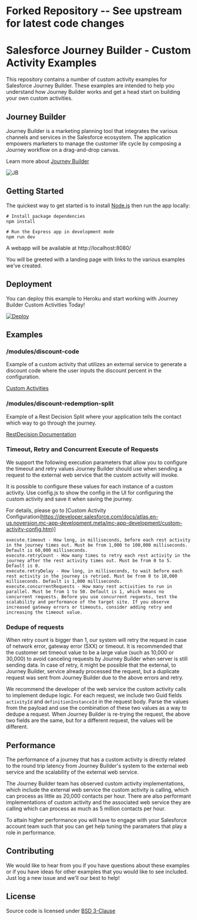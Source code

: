 # Forked Repository -- See upstream for latest code changes

# Salesforce Journey Builder - Custom Activity Examples

This repository contains a number of custom activity examples for Salesforce Journey Builder. These examples are 
intended to help you understand how Journey Builder works and get a head start on building your own custom activities.

## Journey Builder
Journey Builder is a marketing planning tool that integrates the various channels and services in the Salesforce 
ecosystem. The application empowers marketers to manage the customer life cycle by composing a Journey workflow on a 
drag-and-drop canvas.

Learn more about [Journey Builder](https://www.salesforce.com/products/marketing-cloud/journey-management/)

![JB](https://user-images.githubusercontent.com/876030/80716658-4db7ab00-8ace-11ea-9775-9b373cf0a18e.png)

## Getting Started

The quickest way to get started is to install [Node.js](https://nodejs.org/) then run the app locally:
```
# Install package dependencies
npm install

# Run the Express app in development mode
npm run dev
```

A webapp will be available at http://localhost:8080/

You will be greeted with a landing page with links to the various examples we've created.

## Deployment
You can deploy this example to Heroku and start working with Journey Builder Custom Activities Today!

[![Deploy](https://www.herokucdn.com/deploy/button.svg)](https://heroku.com/deploy) 


## Examples

### /modules/discount-code
Example of a custom activity that utilizes an external service to generate a discount code where the user inputs the discount percent in the configuration.

[Custom Activities](https://developer.salesforce.com/docs/atlas.en-us.mc-app-development.meta/mc-app-development/creating-activities.htm)

### /modules/discount-redemption-split
Example of a Rest Decision Split where your application tells the contact which way to go through the journey.

[RestDecision Documentation](https://developer.salesforce.com/docs/atlas.en-us.mc-app-development.meta/mc-app-development/extending-activities.htm)

### Timeout, Retry and Concurrent Execute of Requests
We support the following execution parameters that allow you to configure the timeout and retry values Journey Builder should use when sending a request to the external web service that the custom activity will invoke. 

It is possible to configure these values for each instance of a custom activity. Use config.js to show the
config in the UI for configuring the custom activity and save it when saving the journey.

For details, please go to [Custom Activity Configuration(https://developer.salesforce.com/docs/atlas.en-us.noversion.mc-app-development.meta/mc-app-development/custom-activity-config.htm)]

```
execute.timeout - How long, in milliseconds, before each rest activity in the journey times out. Must be from 1,000 to 100,000 milliseconds. Default is 60,000 milliseconds.
execute.retryCount - How many times to retry each rest activity in the journey after the rest activity times out. Must be from 0 to 5. Default is 0.
execute.retryDelay - How long, in milliseconds, to wait before each rest activity in the journey is retried. Must be from 0 to 10,000 milliseconds. Default is 1,000 milliseconds.
execute.concurrentRequests - How many rest activities to run in parallel. Must be from 1 to 50. Default is 1, which means no concurrent requests. Before you use concurrent requests, test the scalability and performance of the target site. If you observe increased gateway errors or timeouts, consider adding retry and increasing the timeout value.
```

### Dedupe of requests
When retry count is bigger than 1, our system will retry the request in case of network error, gateway error (5XX) or timeout.  It is recommended that the customer set timeout value to be a large value (such as 10,000 or 30,000) to avoid canceling requests by Journey Builder when server is still sending data.  In case  of retry, it might be possible that the external, to Journey Builder, service already processed the request, but a duplicate request was sent from Journey Builder due to the above errors and retry.  

We recommend the developer of the web service the custom activity calls to implement dedupe logic.  For each request, we include two Guid fields `activityId` and `definitionInstanceId` in the request body.  Parse the values from the payload and use the combination of these two values as a way to dedupe a request. When Journey Builder is re-trying the request, the above two fields are the same, but for a different request, the values will be different.

## Performance
The performance of a journey that has a custom activity is directly related to the round trip latency from Journey Builder's system to the external web service and the scalability of the external web service.

The Journey Builder team has observed custom activity implementations, which include the external web service the custom activity is calling, which can process as little as 20,000 contacts per hour. There are also performant implementations of custom activity and the associated web service they are calling which can process as much as 5 million contacts per hour.

To attain higher performance you will have to engage with your Salesforce account team such that you can get help tuning the paramaters that play a role in performance. 

## Contributing
We would like to hear from you if you have questions about these examples or if you have ideas for other 
examples that you would like to see included. Just log a new issue and we'll our best to help!

## License
Source code is licensed under [BSD 3-Clause](./LICENSE.txt)
